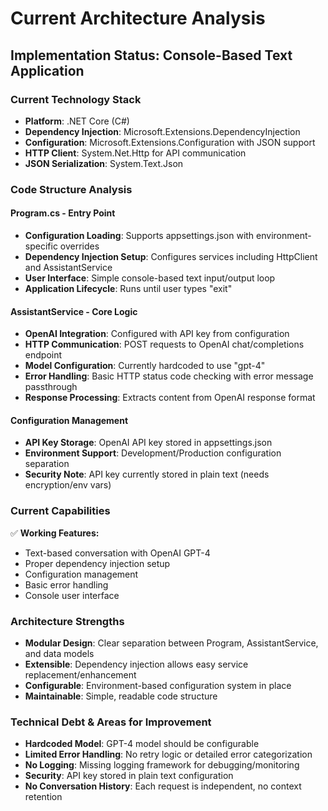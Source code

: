 # Current Architecture Analysis

## Implementation Status: Console-Based Text Application

### Current Technology Stack
- **Platform**: .NET Core (C#)
- **Dependency Injection**: Microsoft.Extensions.DependencyInjection
- **Configuration**: Microsoft.Extensions.Configuration with JSON support
- **HTTP Client**: System.Net.Http for API communication
- **JSON Serialization**: System.Text.Json

### Code Structure Analysis

#### Program.cs - Entry Point
- **Configuration Loading**: Supports appsettings.json with environment-specific overrides
- **Dependency Injection Setup**: Configures services including HttpClient and AssistantService
- **User Interface**: Simple console-based text input/output loop
- **Application Lifecycle**: Runs until user types "exit"

#### AssistantService - Core Logic
- **OpenAI Integration**: Configured with API key from configuration
- **HTTP Communication**: POST requests to OpenAI chat/completions endpoint
- **Model Configuration**: Currently hardcoded to use "gpt-4"
- **Error Handling**: Basic HTTP status code checking with error message passthrough
- **Response Processing**: Extracts content from OpenAI response format

#### Configuration Management
- **API Key Storage**: OpenAI API key stored in appsettings.json
- **Environment Support**: Development/Production configuration separation
- **Security Note**: API key currently stored in plain text (needs encryption/env vars)

### Current Capabilities
✅ **Working Features:**
- Text-based conversation with OpenAI GPT-4
- Proper dependency injection setup
- Configuration management
- Basic error handling
- Console user interface

### Architecture Strengths
- **Modular Design**: Clear separation between Program, AssistantService, and data models
- **Extensible**: Dependency injection allows easy service replacement/enhancement
- **Configurable**: Environment-based configuration system in place
- **Maintainable**: Simple, readable code structure

### Technical Debt & Areas for Improvement
- **Hardcoded Model**: GPT-4 model should be configurable
- **Limited Error Handling**: No retry logic or detailed error categorization
- **No Logging**: Missing logging framework for debugging/monitoring
- **Security**: API key stored in plain text configuration
- **No Conversation History**: Each request is independent, no context retention

